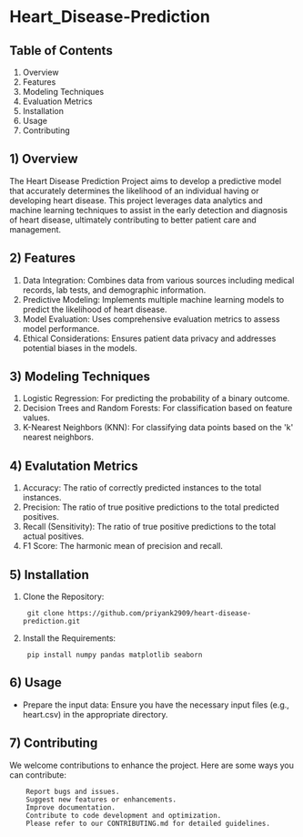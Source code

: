 # Heart_Disease-Prediction

## Table of Contents
1) Overview
2) Features
3) Modeling Techniques
4) Evaluation Metrics
5) Installation
6) Usage
7) Contributing

## 1) Overview
The Heart Disease Prediction Project aims to develop a predictive model that accurately determines the likelihood of an individual having or developing heart disease. This project leverages data analytics and machine learning techniques to assist in the early detection and diagnosis of heart disease, ultimately contributing to better patient care and management.

## 2) Features
1) Data Integration: Combines data from various sources including medical records, lab tests, and demographic information.
2) Predictive Modeling: Implements multiple machine learning models to predict the likelihood of heart disease.
3) Model Evaluation: Uses comprehensive evaluation metrics to assess model performance.
4) Ethical Considerations: Ensures patient data privacy and addresses potential biases in the models.

## 3) Modeling Techniques
1) Logistic Regression: For predicting the probability of a binary outcome.
2) Decision Trees and Random Forests: For classification based on feature values.
3) K-Nearest Neighbors (KNN): For classifying data points based on the 'k' nearest neighbors.

## 4) Evalutation Metrics

1) Accuracy: The ratio of correctly predicted instances to the total instances.
2) Precision: The ratio of true positive predictions to the total predicted positives.
3) Recall (Sensitivity): The ratio of true positive predictions to the total actual positives.
4) F1 Score: The harmonic mean of precision and recall.

## 5) Installation

1) Clone the Repository:

        git clone https://github.com/priyank2909/heart-disease-prediction.git

2) Install the Requirements:

        pip install numpy pandas matplotlib seaborn

## 6) Usage
- Prepare the input data:
        Ensure you have the necessary input files (e.g., heart.csv) in the appropriate directory.

## 7) Contributing
We welcome contributions to enhance the project. Here are some ways you can contribute:

        Report bugs and issues.
        Suggest new features or enhancements.
        Improve documentation.
        Contribute to code development and optimization.
        Please refer to our CONTRIBUTING.md for detailed guidelines.
